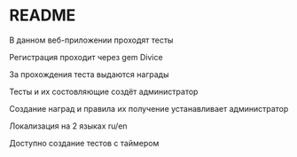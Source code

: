 # README

В данном веб-приложении проходят тесты 

Регистрация проходит через gem Divice 

За прохождения теста выдаются награды 

Тесты и их состовляющие создёт администратор 

Создание наград и правила их получение устанавливает администратор

Локализация на 2 языках ru/en

Доступно создание тестов с таймером
